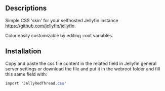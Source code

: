 ## Descriptions

Simple CSS 'skin' for your selfhosted Jellyfin instance https://github.com/jellyfin/jellyfin.

Color easily customizable by editing :root variables.

## Installation

Copy and paste the css file content in the related field in Jellyfin general server settings or download the file and put it in the webroot folder and fill this same field with:

```css
import 'JellyRedThread.css'
```
